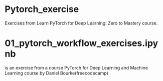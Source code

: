 # Pytorch_exercise
Exercises from Learn PyTorch for Deep Learning: Zero to Mastery course.

 # 01_pytorch_workflow_exercises.ipynb 
 is an exercise from a course PyTorch for Deep Learning
 and Machine Learning course by Daniel Bourke(freecodecamp)
